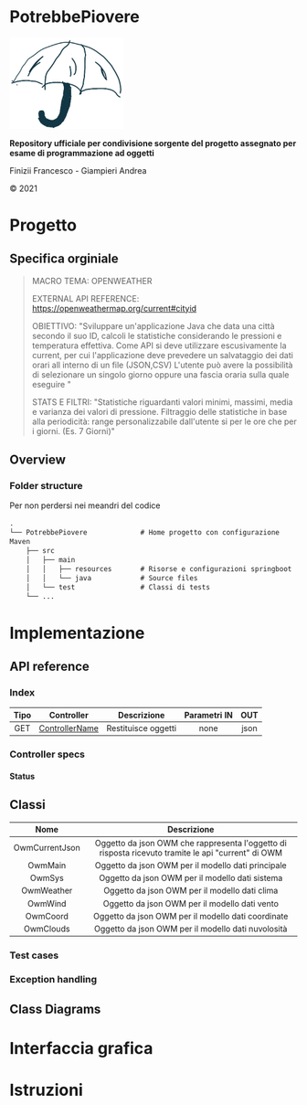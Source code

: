 # PotrebbePiovere

<img src="logo.png" alt="Logo" width="200" text-align="center"/>


**Repository ufficiale per condivisione sorgente del progetto assegnato per esame di programmazione ad oggetti**
 
Finizii Francesco - Giampieri Andrea

&copy; 2021 

# Progetto
## Specifica orginiale

>
>MACRO TEMA: OPENWEATHER
>
>EXTERNAL API REFERENCE: https://openweathermap.org/current#cityid
>
>OBIETTIVO: "Sviluppare un'applicazione Java che data una città secondo il suo ID, calcoli le statistiche considerando le pressioni e temperatura effettiva. Come API si deve utilizzare escusivamente la current, per cui l'applicazione deve prevedere un salvataggio dei dati orari all interno di un file (JSON,CSV)  L'utente può avere la possibilità di selezionare un singolo giorno oppure una fascia oraria sulla quale eseguire "
>
>STATS E FILTRI: "Statistiche riguardanti valori minimi, massimi, media e varianza dei valori di pressione.  Filtraggio delle statistiche in base alla periodicità: range personalizzabile dall'utente si per le ore che per i giorni. (Es. 7 Giorni)"
    
## Overview

### Folder structure
Per non perdersi nei meandri del codice

    .
    └── PotrebbePiovere             # Home progetto con configurazione Maven
        ├── src                     
        │   ├── main                
        │   │   ├── resources       # Risorse e configurazioni springboot
        │   │   └── java            # Source files
        │   └── test                # Classi di tests
        └── ...

# Implementazione

## API reference

### Index

| Tipo | Controller | Descrizione | Parametri IN | OUT |
| :---: | :---: | :--: | :---: | :---: |
| GET | [ControllerName](https://github.com/andrea-giampieri-univpm/progetto-esame-po#ControllerName) | Restituisce oggetti  | none | json |

###  Controller specs

#### Status

## Classi
| Nome | Descrizione |
| :---: | :---: |
| OwmCurrentJson | Oggetto da json OWM che rappresenta l'oggetto di risposta ricevuto tramite le api "current" di OWM  |
| OwmMain | Oggetto da json OWM per il modello dati principale   |
| OwmSys | Oggetto da json OWM per il modello dati sistema  |
| OwmWeather | Oggetto da json OWM per il modello dati clima   |
| OwmWind | Oggetto da json OWM per il modello dati vento  |
| OwmCoord | Oggetto da json OWM per il modello dati coordinate  |
| OwmClouds | Oggetto da json OWM per il modello dati nuvolosità  |

### Test cases

### Exception handling

## Class Diagrams

# Interfaccia grafica

# Istruzioni 
